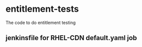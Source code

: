 # entitlement-tests
The code to do entitlement testing

## jenkinsfile for RHEL-CDN default.yaml job
